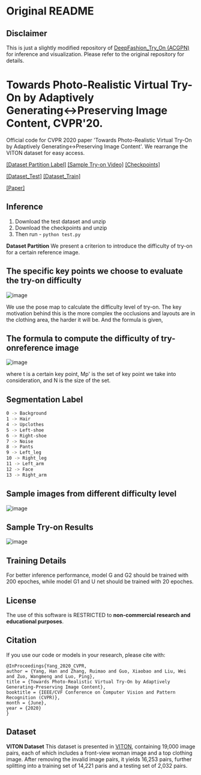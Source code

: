 
# Original README

## Disclaimer
This is just a slightly modified repository of [DeepFashion_Try_On (ACGPN)](https://github.com/switchablenorms/DeepFashion_Try_On) for inference and visualization. Please refer to the original repository for details.

# Towards Photo-Realistic Virtual Try-On by Adaptively Generating↔Preserving Image Content, CVPR'20.
Official code for CVPR 2020 paper 'Towards Photo-Realistic Virtual Try-On by Adaptively Generating↔Preserving Image Content'.
We rearrange the VITON dataset for easy access.

[[Dataset Partition Label]](https://drive.google.com/open?id=1Jt9DykVUmUo5dzzwyi4C_1wmWgVYsFDl)  [[Sample Try-on Video]](https://www.youtube.com/watch?v=BbKBSfDBcxI) [[Checkpoints]](https://drive.google.com/file/d/1UWT6esQIU_d4tUm8cjxDKMhB8joQbrFx/view?usp=sharing) 

[[Dataset_Test]](https://drive.google.com/file/d/1tE7hcVFm8Td8kRh5iYRBSDFdvZIkbUIR/view?usp=sharing) [[Dataset_Train]](https://drive.google.com/file/d/1lHNujZIq6KVeGOOdwnOXVCSR5E7Kv6xv/view?usp=sharing)


[[Paper]](https://arxiv.org/abs/2003.05863)

## Inference
1) Download the test dataset and unzip
2) Download the checkpoints and unzip
3) Then run - ```python test.py```

**Dataset Partition** We present a criterion to introduce the difficulty of try-on for a certain reference image.
## The specific key points we choose to evaluate the try-on difficulty
![image](https://github.com/switchablenorms/DeepFashion_Try_On/blob/master/images/criterion.png)

We use the pose map to calculate the difficulty level of try-on. The key motivation behind this is the more complex the occlusions and layouts are in the clothing area, the harder it will be. And the formula is given,
## The formula to compute the difficulty of try-onreference image

![image](https://github.com/switchablenorms/DeepFashion_Try_On/blob/master/images/formula.png)

where t is a certain key point, Mp' is the set of key point we take into consideration, and N is the size of the set. 
## Segmentation Label
```bash
0 -> Background
1 -> Hair
4 -> Upclothes
5 -> Left-shoe 
6 -> Right-shoe
7 -> Noise
8 -> Pants
9 -> Left_leg
10 -> Right_leg
11 -> Left_arm
12 -> Face
13 -> Right_arm
```
## Sample images from different difficulty level

![image](https://github.com/switchablenorms/DeepFashion_Try_On/blob/master/images/difficulty.png)

## Sample Try-on Results
  
![image](https://github.com/switchablenorms/DeepFashion_Try_On/blob/master/images/tryon.png)

## Training Details
For better inference performance, model G and G2 should be trained with 200 epoches, while model G1 and U net should be trained with 20 epoches.

## License
The use of this software is RESTRICTED to **non-commercial research and educational purposes**.

## Citation
If you use our code or models in your research, please cite with:
```
@InProceedings{Yang_2020_CVPR,
author = {Yang, Han and Zhang, Ruimao and Guo, Xiaobao and Liu, Wei and Zuo, Wangmeng and Luo, Ping},
title = {Towards Photo-Realistic Virtual Try-On by Adaptively Generating-Preserving Image Content},
booktitle = {IEEE/CVF Conference on Computer Vision and Pattern Recognition (CVPR)},
month = {June},
year = {2020}
}
```

## Dataset
**VITON Dataset** This dataset is presented in [VITON](https://github.com/xthan/VITON), containing 19,000 image pairs, each of which includes a front-view woman image and a top clothing image. After removing the invalid image pairs, it yields 16,253 pairs, further splitting into a training set of 14,221 paris and a testing set of 2,032 pairs.
